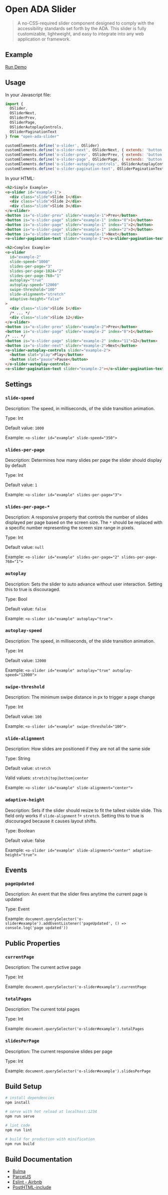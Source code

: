 # Open ADA Slider

> A no-CSS-required slider component designed to comply with the accessibility standards set forth by the ADA. This slider is fully customizable, lightweight, and easy to integrate into any web application or framework.

## Example
[Run Demo](https://codepen.io/vickera/pen/LYJoPzo)

## Usage

In your Javascript file:
``` javascript
import {
  OSlider,
  OSliderNext,
  OSliderPrev,
  OSliderPage,
  OSliderAutoplayControls,
  OSliderPaginationText
} from "open-ada-slider"

customElements.define('o-slider', OSlider)
customElements.define('o-slider-next', OSliderNext, { extends: 'button' })
customElements.define('o-slider-prev', OSliderPrev, { extends: 'button' })
customElements.define('o-slider-page', OSliderPage, { extends: 'button' })
customElements.define('o-slider-autoplay-controls', OSliderAutoplayControls)
customElements.define('o-slider-pagination-text', OSliderPaginationText)
```

In your HTML:
``` html
<h2>Simple Example>
<o-slider id="example-1">
  <div class="slide">Slide 1</div>
  <div class="slide">Slide 2</div>
  <div class="slide">Slide 3</div>
</o-slider>
<button is="o-slider-prev" slider="example-1">Prev</button>
<button is="o-slider-page" slider="example-1" index="0">1</button>
<button is="o-slider-page" slider="example-1" index="1">2</button>
<button is="o-slider-page" slider="example-1" index="2">3</button>
<button is="o-slider-next" slider="example-1">Next</button>
<o-slider-pagination-text slider="example-1"></o-slider-pagination-text>  

<h2>Complex Example>
<o-slider 
  id="example-2"
  slide-speed="1000"
  slides-per-page="3"
  slides-per-page-1024="2"
  slides-per-page-768="1"
  autoplay="true"
  autoplay-speed="12000"
  swipe-threshold="100"
  slide-alignment="stretch"
  adaptive-height="false"
>
  <div class="slide">Slide 1</div>
  /* ... */
  <div class="slide">Slide 12</div>
</o-slider>
<button is="o-slider-prev" slider="example-2">Prev</button>
<button is="o-slider-page" slider="example-2" index="0">1</button>
/* ... */
<button is="o-slider-page" slider="example-2" index="11">12</button>
<button is="o-slider-next" slider="example-2">Next</button>
<o-slider-autoplay-controls slider="example-2">
  <button slot="play">Play</button>
  <button slot="pause">Pause</button>
</o-slider-autoplay-controls>
<o-slider-pagination-text slider="example-2"></o-slider-pagination-text>  
```

## Settings

### `slide-speed`

Description: The speed, in milliseconds, of the slide transition animation.

Type: Int

Default value: `1000`

Example: `<o-slider id="example" slide-speed="350">`

### `slides-per-page`

Description: Determines how many slides per page the slider should display by default

Type: Int

Default value: `1`

Example: `<o-slider id="example" slides-per-page="3">`

### `slides-per-page-*`

Description: A responsive property that controls the number of slides displayed per page based on the screen size. The `*` should be replaced with a specific number representing the screen size range in pixels.

Type: Int

Default value: `null`

Example: `<o-slider id="example" slides-per-page="2" slides-per-page-768="1">`

### `autoplay`

Description: Sets the slider to auto advance without user interaction. Setting this to true is discouraged.

Type: Bool

Default value: `false`

Example: `<o-slider id="example" autoplay="true">`

### `autoplay-speed`

Description: The speed, in milliseconds, of the slide transition animation.

Type: Int

Default value: `12000`

Example: `<o-slider id="example" autoplay="true" autoplay-speed="12000">`

### `swipe-threshold`

Description: The minimum swipe distance in px to trigger a page change

Type: Int

Default value: `100`

Example: `<o-slider id="example" swipe-threshold="100">`

### `slide-alignment`

Description: How slides are positioned if they are not all the same side

Type: String

Default value: `stretch`

Valid values: `stretch|top|bottom|center`

Example: `<o-slider id="example" slide-alignment="center">`

### `adaptive-height`

Description: Sets if the slider should resize to fit the tallest visible slide. This field only works if `slide-alignment` != `stretch`. Setting this to true is discouraged because it causes layout shifts.

Type: Boolean

Default value: false

Example: `<o-slider id="example" slide-alignment="center" adaptive-height="true">`

## Events

### `pageUpdated`

Description: An event that the slider fires anytime the current page is updated

Type: Event

Example: `document.querySelector('o-slider#example').addEventListener('pageUpdated', () => console.log('page updated'))`

## Public Properties

### `currentPage`

Description: The current active page

Type: Int

Example: `document.querySelector('o-slider#example').currentPage`

### `totalPages`

Description: The current total pages

Type: Int

Example: `document.querySelector('o-slider#example').totalPages`

### `slidesPerPage`

Description: The current responsive slides per page

Type: Int

Example: `document.querySelector('o-slider#example').slidesPerPage`

## Build Setup

``` bash
# install dependencies
npm install

# serve with hot reload at localhost:1234
npm run serve

# lint code
npm run lint

# build for production with minification
npm run build
```

## Build Documentation
* [Bulma](https://bulma.io/)
* [ParcelJS](https://parceljs.org/)
* [Eslint - Airbnb](https://github.com/airbnb/javascript)
* [PostHTML-include](https://github.com/posthtml/posthtml-include)
